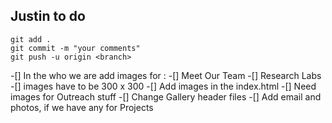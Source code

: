 ## Justin to do
```
git add .
git commit -m "your comments"
git push -u origin <branch>
```
-[] In the who we are add images for :
    -[] Meet Our Team 
    -[] Research Labs
    -[] images have to be 300 x 300
    -[] Add images in the index.html
    -[] Need images for Outreach stuff 
-[] Change Gallery header files
-[] Add email and photos, if we have any for Projects 
